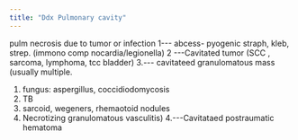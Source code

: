 ```yaml
---
title: "Ddx Pulmonary cavity"
---
```

pulm necrosis due to tumor or infection
1--- abcess- pyogenic straph, kleb, strep. (immono comp nocardia/legionella)
2 ---Cavitated tumor (SCC , sarcoma, lymphoma, tcc bladder)
3.--- cavitateed granulomatous mass (usually multiple.
1. fungus: aspergillus, coccidiodomycosis
2. TB
3. sarcoid, wegeners, rhemaotoid nodules
4. Necrotizing granulomatous vasculitis)
4.---Cavitataed postraumatic hematoma

